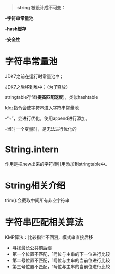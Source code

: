 > **string 被设计成不可变：**

**-字符串常量池**

**-hash缓存**

**-安全性**

# 字符串常量池

JDK7之前在运行时常量池中；

JDK7之后移到堆中；（为了释放）

stringtable存储(**提高匹配速度**)，类似hashtable

ldcz指令会使字符串进入字符串常量池



-“+”，会进行优化，使用append进行添加。

-当时一个变量时，是无法进行优化的



# String.intern

作用是把new出来的字符串引用添加到stringtable中。

# String相关介绍

trim():会截取中间所有非空字符串

# 字符串匹配相关算法

KMP算法：比较指针不回溯，模式串直接后移

* 寻找最长公共前后缀
* 第一个位置不匹配，1号位与主串的下一位进行比较
* 第二号位置不匹配，1号位与主串的当前位进行比较
* 第三号位置不匹配，1号位与主串的当前位进行比较

